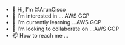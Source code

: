 - 👋 Hi, I’m @ArunCisco
- 👀 I’m interested in ... AWS GCP 
- 🌱 I’m currently learning ...AWS GCP 
- 💞️ I’m looking to collaborate on ...AWS GCP
- 📫 How to reach me ...

<!---
ArunCisco/ArunCisco is a ✨ special ✨ repository because its `README.md` (this file) appears on your GitHub profile.
You can click the Preview link to take a look at your changes.
--->
